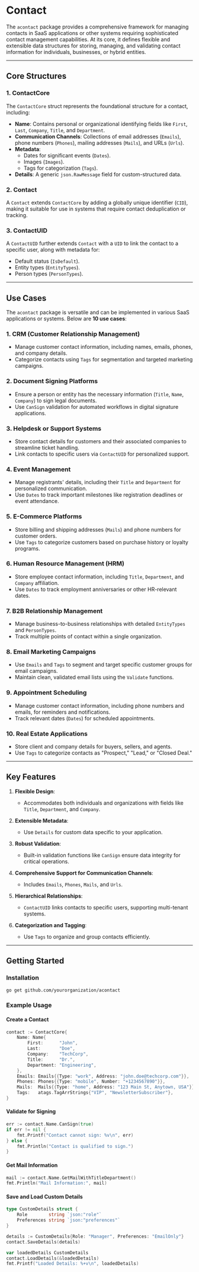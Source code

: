 # Contact

The `acontact` package provides a comprehensive framework for managing contacts in SaaS applications or other systems requiring sophisticated contact management capabilities. At its core, it defines flexible and extensible data structures for storing, managing, and validating contact information for individuals, businesses, or hybrid entities.

---

## Core Structures

### 1. **ContactCore**
The `ContactCore` struct represents the foundational structure for a contact, including:

- **Name**: Contains personal or organizational identifying fields like `First`, `Last`, `Company`, `Title`, and `Department`.
- **Communication Channels**: Collections of email addresses (`Emails`), phone numbers (`Phones`), mailing addresses (`Mails`), and URLs (`Urls`).
- **Metadata**:
    - Dates for significant events (`Dates`).
    - Images (`Images`).
    - Tags for categorization (`Tags`).
- **Details**: A generic `json.RawMessage` field for custom-structured data.

### 2. **Contact**
A `Contact` extends `ContactCore` by adding a globally unique identifier (`CID`), making it suitable for use in systems that require contact deduplication or tracking.

### 3. **ContactUID**
A `ContactUID` further extends `Contact` with a `UID` to link the contact to a specific user, along with metadata for:
- Default status (`IsDefault`).
- Entity types (`EntityTypes`).
- Person types (`PersonTypes`).

---

## Use Cases

The `acontact` package is versatile and can be implemented in various SaaS applications or systems. Below are **10 use cases**:

### 1. **CRM (Customer Relationship Management)**
- Manage customer contact information, including names, emails, phones, and company details.
- Categorize contacts using `Tags` for segmentation and targeted marketing campaigns.

### 2. **Document Signing Platforms**
- Ensure a person or entity has the necessary information (`Title`, `Name`, `Company`) to sign legal documents.
- Use `CanSign` validation for automated workflows in digital signature applications.

### 3. **Helpdesk or Support Systems**
- Store contact details for customers and their associated companies to streamline ticket handling.
- Link contacts to specific users via `ContactUID` for personalized support.

### 4. **Event Management**
- Manage registrants' details, including their `Title` and `Department` for personalized communication.
- Use `Dates` to track important milestones like registration deadlines or event attendance.

### 5. **E-Commerce Platforms**
- Store billing and shipping addresses (`Mails`) and phone numbers for customer orders.
- Use `Tags` to categorize customers based on purchase history or loyalty programs.

### 6. **Human Resource Management (HRM)**
- Store employee contact information, including `Title`, `Department`, and `Company` affiliation.
- Use `Dates` to track employment anniversaries or other HR-relevant dates.

### 7. **B2B Relationship Management**
- Manage business-to-business relationships with detailed `EntityTypes` and `PersonTypes`.
- Track multiple points of contact within a single organization.

### 8. **Email Marketing Campaigns**
- Use `Emails` and `Tags` to segment and target specific customer groups for email campaigns.
- Maintain clean, validated email lists using the `Validate` functions.

### 9. **Appointment Scheduling**
- Manage customer contact information, including phone numbers and emails, for reminders and notifications.
- Track relevant dates (`Dates`) for scheduled appointments.

### 10. **Real Estate Applications**
- Store client and company details for buyers, sellers, and agents.
- Use `Tags` to categorize contacts as "Prospect," "Lead," or "Closed Deal."

---

## Key Features

1. **Flexible Design**:
    - Accommodates both individuals and organizations with fields like `Title`, `Department`, and `Company`.

2. **Extensible Metadata**:
    - Use `Details` for custom data specific to your application.

3. **Robust Validation**:
    - Built-in validation functions like `CanSign` ensure data integrity for critical operations.

4. **Comprehensive Support for Communication Channels**:
    - Includes `Emails`, `Phones`, `Mails`, and `Urls`.

5. **Hierarchical Relationships**:
    - `ContactUID` links contacts to specific users, supporting multi-tenant systems.

6. **Categorization and Tagging**:
    - Use `Tags` to organize and group contacts efficiently.

---

## Getting Started

### Installation

```bash
go get github.com/yourorganization/acontact
```

### Example Usage

#### Create a Contact
```go
contact := ContactCore{
	Name: Name{
		First:      "John",
		Last:       "Doe",
		Company:    "TechCorp",
		Title:      "Dr.",
		Department: "Engineering",
	},
	Emails: Emails{{Type: "work", Address: "john.doe@techcorp.com"}},
	Phones: Phones{{Type: "mobile", Number: "+1234567890"}},
	Mails:  Mails{{Type: "home", Address: "123 Main St, Anytown, USA"}},
	Tags:   atags.TagArrStrings{"VIP", "NewsletterSubscriber"},
}
```

#### Validate for Signing
```go
err := contact.Name.CanSign(true)
if err != nil {
	fmt.Printf("Contact cannot sign: %v\n", err)
} else {
	fmt.Println("Contact is qualified to sign.")
}
```

#### Get Mail Information
```go
mail := contact.Name.GetMailWithTitleDepartment()
fmt.Println("Mail Information:", mail)
```

#### Save and Load Custom Details
```go
type CustomDetails struct {
	Role        string `json:"role"`
	Preferences string `json:"preferences"`
}

details := CustomDetails{Role: "Manager", Preferences: "EmailOnly"}
contact.SaveDetails(details)

var loadedDetails CustomDetails
contact.LoadDetails(&loadedDetails)
fmt.Printf("Loaded Details: %+v\n", loadedDetails)
```
